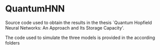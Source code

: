 # QuantumHNN

Source code used to obtain the results in the thesis `Quantum Hopfield Neural Networks: An Approach and Its Storage Capacity'. 

The code used to simulate the three models is provided in the according folders
